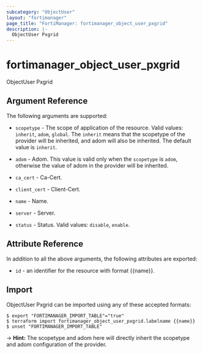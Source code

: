```yaml
---
subcategory: "ObjectUser"
layout: "fortimanager"
page_title: "FortiManager: fortimanager_object_user_pxgrid"
description: |-
  ObjectUser Pxgrid
---
```


# fortimanager_object_user_pxgrid
ObjectUser Pxgrid

## Argument Reference


The following arguments are supported:

* `scopetype` - The scope of application of the resource. Valid values: `inherit`, `adom`, `global`. The `inherit` means that the scopetype of the provider will be inherited, and adom will also be inherited. The default value is `inherit`.
* `adom` - Adom. This value is valid only when the `scopetype` is `adom`, otherwise the value of adom in the provider will be inherited.

* `ca_cert` - Ca-Cert.
* `client_cert` - Client-Cert.
* `name` - Name.
* `server` - Server.
* `status` - Status. Valid values: `disable`, `enable`.



## Attribute Reference

In addition to all the above arguments, the following attributes are exported:
* `id` - an identifier for the resource with format {{name}}.

## Import

ObjectUser Pxgrid can be imported using any of these accepted formats:
```
$ export "FORTIMANAGER_IMPORT_TABLE"="true"
$ terraform import fortimanager_object_user_pxgrid.labelname {{name}}
$ unset "FORTIMANAGER_IMPORT_TABLE"
```
-> **Hint:** The scopetype and adom here will directly inherit the scopetype and adom configuration of the provider.
